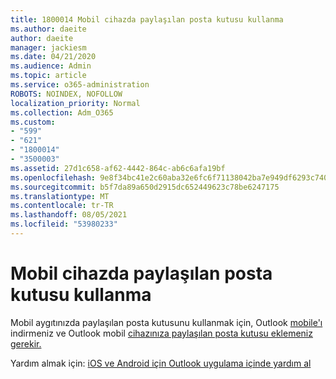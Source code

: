 ```yaml
---
title: 1800014 Mobil cihazda paylaşılan posta kutusu kullanma
ms.author: daeite
author: daeite
manager: jackiesm
ms.date: 04/21/2020
ms.audience: Admin
ms.topic: article
ms.service: o365-administration
ROBOTS: NOINDEX, NOFOLLOW
localization_priority: Normal
ms.collection: Adm_O365
ms.custom:
- "599"
- "621"
- "1800014"
- "3500003"
ms.assetid: 27d1c658-af62-4442-864c-ab6c6afa19bf
ms.openlocfilehash: 9e8f34bc41e2c60aba32e6fc6f71138042ba7e949df6293c7407452d5e33a680
ms.sourcegitcommit: b5f7da89a650d2915dc652449623c78be6247175
ms.translationtype: MT
ms.contentlocale: tr-TR
ms.lasthandoff: 08/05/2021
ms.locfileid: "53980233"
---
```

# <a name="using-a-shared-mailbox-on-a-mobile-device"></a>Mobil cihazda paylaşılan posta kutusu kullanma

Mobil aygıtınızda paylaşılan posta kutusunu kullanmak için, Outlook [mobile'ı](https://products.office.com/outlook-mobile-for-android-and-ios) indirmeniz ve Outlook mobil [cihazınıza paylaşılan posta kutusu eklemeniz gerekir.](https://support.office.com/article/Add-a-shared-mailbox-to-Outlook-mobile-f866242c-81b2-472e-8776-6c49c5473c9f)
  
Yardım almak için: [iOS ve Android için Outlook uygulama içinde yardım al](https://support.office.com/article/Get-in-app-help-for-Outlook-for-iOS-and-Android-218a22d1-9fa5-4889-b689-de1c63493243)
  